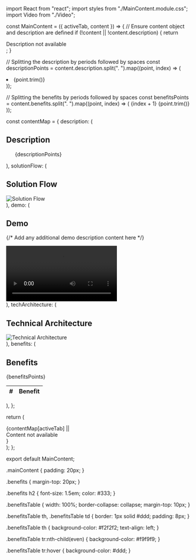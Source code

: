 
import React from "react";
import styles from "./MainContent.module.css";
import Video from "./Video";

const MainContent = ({ activeTab, content }) => {
  // Ensure content object and description are defined
  if (!content || !content.description) {
    return <div className={styles.mainContent}>Description not available</div>;
  }

  // Splitting the description by periods followed by spaces
  const descriptionPoints = content.description.split(". ").map((point, index) => (
    <li key={index}>{point.trim()}</li>
  ));

  // Splitting the benefits by periods followed by spaces
  const benefitsPoints = content.benefits.split(". ").map((point, index) => (
    <tr key={index}>
      <td>{index + 1}</td>
      <td>{point.trim()}</td>
    </tr>
  ));

  const contentMap = {
    description: (
      <div className={styles.description}>
        <h2>Description</h2>
        <ul>
          {descriptionPoints}
        </ul>
      </div>
    ),
    solutionFlow: (
      <div>
        <h2>Solution Flow</h2>
        <img src={content.solutionFlow} alt="Solution Flow" />
      </div>
    ),
    demo: (
      <div>
        <h2>Demo</h2>
        <p>{/* Add any additional demo description content here */}</p>
        <Video src={content.demo} />
      </div>
    ),
    techArchitecture: (
      <div>
        <h2>Technical Architecture</h2>
        <img src={content.techArchitecture} alt="Technical Architecture" />
      </div>
    ),
    benefits: (
      <div className={styles.benefits}>
        <h2>Benefits</h2>
        <table className={styles.benefitsTable}>
          <thead>
            <tr>
              <th>#</th>
              <th>Benefit</th>
            </tr>
          </thead>
          <tbody>
            {benefitsPoints}
          </tbody>
        </table>
      </div>
    ),
  };

  return (
    <div className={styles.mainContent}>
      {contentMap[activeTab] || <div>Content not available</div>}
    </div>
  );
};

export default MainContent;



.mainContent {
  padding: 20px;
}

.benefits {
  margin-top: 20px;
}

.benefits h2 {
  font-size: 1.5em;
  color: #333;
}

.benefitsTable {
  width: 100%;
  border-collapse: collapse;
  margin-top: 10px;
}

.benefitsTable th, .benefitsTable td {
  border: 1px solid #ddd;
  padding: 8px;
}

.benefitsTable th {
  background-color: #f2f2f2;
  text-align: left;
}

.benefitsTable tr:nth-child(even) {
  background-color: #f9f9f9;
}

.benefitsTable tr:hover {
  background-color: #ddd;
}
